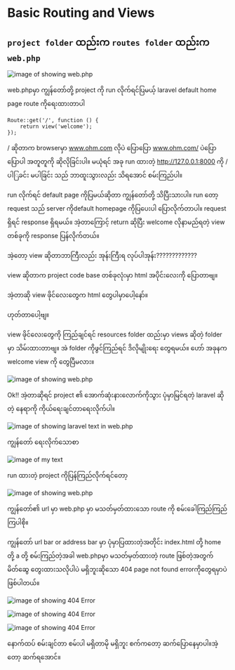 # Basic Routing and Views 

## ````project folder```` ထည်းက ````routes folder```` ထည်းက ````web.php ````
![image of showing web.php](https://github.com/KoMoeArkarOhm/image_resources_to_use_in_my_repositories/blob/master/laracast_note_1.PNG)

web.phpမှာ ကျွန်တော်တို့ project ကို run လိုက်ရင်ပြမယ့် laravel default home page route ကိုရေးထားတာပါ

```
Route::get('/', function () {
    return view('welcome');
});
```

/ ဆိုတာက browserမှာ www.ohm.com လိုပဲ ပြောပြော www.ohm.com/ ပဲပြောပြောပါ အတူတူကို ဆိုလိုခြင်းပါ။
မယုံရင် အခု run ထားတဲ့ http://127.0.0.1:8000 ကို / ပါြခင်း မပါခြင်း သည် ဘာထူးသွားလည်း သိရအောင် စမ်းကြည်ပါ။

run လိုက်ရင် default page ကိုပြမယ်ဆိုတာ ကျွန်တော်တို့ သိပြီးသားပါ။
run တော့ request သည် server ကိုdefault homepage ကိုပြပေးပါ ပြောလိုက်တာပါ။
request ရှိရင် response ရှိရမယ်။
အဲ့တာကြောင့် return ဆိုပြီး welcome လိုနာမည်ရတဲ့ view တစ်ခုကို response ပြန်လိုက်တယ်။

အဲ့တော့ view ဆိုတာဘာကြီးလည်း အုန်းကြီးရ လုပ်ပါအုန်း?????????????

view ဆိုတာက project code base တစ်ခုလုံးမှာ html အပိုင်းလေးကို ပြောတာဗျ။

အဲ့တာဆို view ဖိုင်လေးတွေက html တွေပါမှာပေါ့နော်။

ဟုတ်တာပေါ့ဗျ။

view ဖိုင်လေးတွေကို ကြည်ချင်ရင်
resources folder ထည်းမှာ views ဆိုတဲ့ folder မှာ သိမ်းထားတာဗျ။
အဲ folder ကိုဖွင်ကြည်ရင် ဒိလိုမျိုးရေး တွေရမယ်။
ဟော် အခုနက welcome view ကို တွေပြီမလား။


![image of showing web.php](https://github.com/KoMoeArkarOhm/image_resources_to_use_in_my_repositories/blob/master/lara_cast2.PNG)

Ok!! အဲ့တာဆိုရင် project ၏ အောက်ဆုံးနားလောက်ကိုသွား ပုံမှာမြင်ရတဲ့ laravel ဆိုတဲ့ နေရာကို ကိုယ်ရေးချင်တာရေးလိုက်ပါ။

![image of showing laravel text in web.php](https://github.com/KoMoeArkarOhm/image_resources_to_use_in_my_repositories/blob/master/lara_cast3.PNG)

ကျွန်တော် ရေးလိုက်သောစာ

![image of my text](https://github.com/KoMoeArkarOhm/image_resources_to_use_in_my_repositories/blob/master/lara_cast4.PNG)

run ထားတဲ့ project ကိုပြန်ကြည်လိုက်ရင်တော့ 

![image of showing web.php](https://github.com/KoMoeArkarOhm/image_resources_to_use_in_my_repositories/blob/master/after_changing_pj.png)

ကျွန်တော်၏ url မှာ web.php မှာ မသတ်မှတ်ထားသော route ကို စမ်းခေါကြည်ကြည်ကြပါစို။

ကျွန်တော် url bar or address bar မှာ ပုံမှာပြထားတဲ့အတိုင်း index.html တို့  home တို့ a  တို့ စမ်းကြည်တဲ့အခါ web.phpမှာ မသတ်မှတ်ထားတဲ့ route ဖြစ်တဲ့အတွက် မိတ်ဆွေ တွေးထားသလိုပါပဲ မရှိဘူးဆိုသော 404 page not found errorကိုတွေရမှာပဲဖြစ်ပါတယ်။

![image of showing 404 Error](https://github.com/KoMoeArkarOhm/image_resources_to_use_in_my_repositories/blob/master/showing404Error.PNG)

![image of showing 404 Error](https://github.com/KoMoeArkarOhm/image_resources_to_use_in_my_repositories/blob/master/showing404Error1.PNG)

![image of showing 404 Error](https://github.com/KoMoeArkarOhm/image_resources_to_use_in_my_repositories/blob/master/showing404Error2.PNG)


နောက်ထပ် စမ်းချင်တာ စမ်းပါ မရှိတာမို မရှိဘူး စက်ကတော့ ဆက်ပြောနေမှာပါ။အဲ့တော့ ဆက်ရအောင်။


